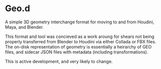 Geo.d
=====

A simple 3D geometry interchange format for moving to and from Houdini, Maya, and Blender.

This format and tool was concieved as a work aroung for shears not being properly transferred from Blender to Houdini via either Collada or FBX files. The on-disk representation of geometry is essentially a heirarchy of GEO files, and sidecar JSON files with metadata (including transformations).

This is active development, and very likely to change.
